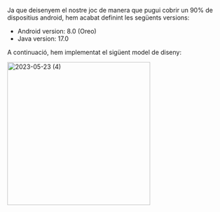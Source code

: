 Ja que deisenyem el nostre joc de manera que pugui cobrir un 90% de dispositius android, hem acabat definint les següents versions:

 - Android version: 8.0 (Oreo)
 - Java version: 17.0

A continuació, hem implementat el sigüent model de diseny: 
 
<img width="326" alt="2023-05-23 (4)" src="https://github.com/IsaacBrull16/Kaiju-Alpha/assets/101247767/285b7637-8a8d-4770-a530-81e9f97b9c46">






